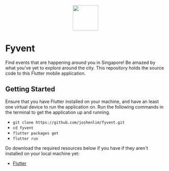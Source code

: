 <img src="https://firebasestorage.googleapis.com/v0/b/fyvent-27d5a.appspot.com/o/logo-color.png?alt=media&token=1834e800-9a6f-4651-95ab-4a08b93b66ab" width="80px" style="display: block; margin: 0 auto"/>

# Fyvent

Find events that are happening around you in Singapore! Be amazed by what you've yet to explore around the city. This repository holds the source code to this Flutter mobile application.

## Getting Started

Ensure that you have Flutter installed on your machine, and have an least one virtual device to run the application on. Run the following commands in the terminal to get the application up and running.

- `git clone https://github.com/joshenlim/fyvent.git`
- `cd fyvent`
- `flutter packages get`
- `flutter run`

Do download the required resources below if you have if they aren't installed on your local machine yet:

- [Flutter](https://flutter.dev/)


